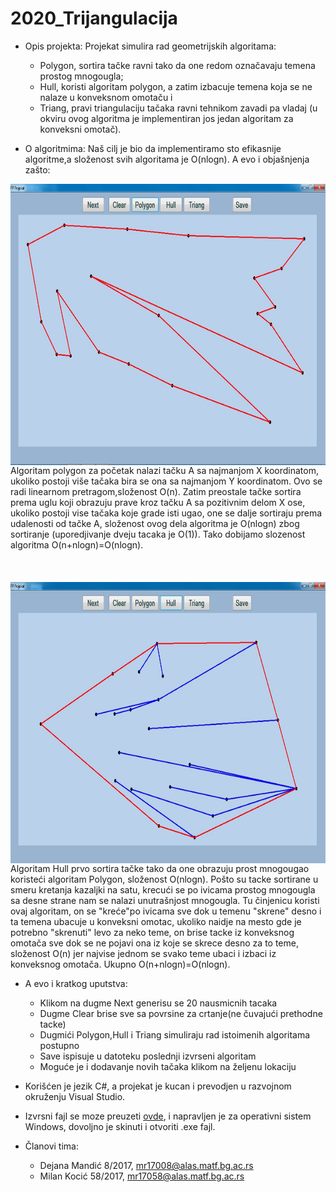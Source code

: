 # 2020_Trijangulacija
- Opis projekta: Projekat simulira rad geometrijskih algoritama:
  - Polygon, sortira tačke ravni tako da one redom označavaju temena prostog mnogougla;
  - Hull, koristi algoritam polygon, a zatim izbacuje temena koja se ne nalaze u konveksnom omotaču i
  - Triang, pravi triangulaciju tačaka ravni tehnikom zavadi pa vladaj (u okviru ovog algoritma je implementiran jos jedan algoritam za konveksni omotač).

- O algoritmima: Naš cilj je bio da implementiramo sto efikasnije algoritme,a složenost svih algoritama je O(nlogn). A evo i objašnjenja zašto:

 <img align="right" width="600" height="450" src="Slike/prost_mnogougao.jpeg">
Algoritam polygon za početak nalazi tačku A sa najmanjom X koordinatom, ukoliko postoji više tačaka bira se ona sa najmanjom Y koordinatom. Ovo se radi linearnom pretragom,složenost O(n). Zatim preostale tačke sortira prema uglu koji obrazuju prave kroz tačku A sa pozitivnim delom X ose, ukoliko postoji vise tačaka koje grade isti ugao, one se dalje sortiraju prema udalenosti od tačke A, složenost ovog dela algoritma je O(nlogn) zbog sortiranje (uporedjivanje dveju tacaka je O(1)). Tako dobijamo slozenost algoritma O(n+nlogn)=O(nlogn). 
 <br/><br/> <br/><br/>
    
  
 <img align="left" width="570" height="450" src="Slike/konveksni_omotac.jpeg">
 Algoritam Hull prvo sortira tačke tako da one obrazuju prost mnogougao koristeći algoritam Polygon, složenost O(nlogn). Pošto su tacke sortirane u smeru kretanja kazaljki na satu, krecući se po ivicama prostog mnogougla sa desne strane nam se nalazi unutrašnjost mnogougla. Tu činjenicu koristi ovaj algoritam, on se "kreće"po ivicama sve dok u temenu "skrene" desno i ta temena ubacuje u konveksni omotac, ukoliko naidje na mesto gde je potrebno "skrenuti" levo za neko teme, on brise tacke iz konveksnog omotača sve dok se ne pojavi ona iz koje se skrece desno za to teme, složenost O(n) jer najvise jednom se svako teme ubaci i izbaci iz konveksnog omotača. Ukupno O(n+nlogn)=O(nlogn). <br/>
  
   
   
   




   

  - A evo i kratkog uputstva:
    - Klikom na dugme Next generisu se 20 nausmicnih tacaka
    - Dugme Clear brise sve sa povrsine za crtanje(ne čuvajući prethodne tacke)
    - Dugmići Polygon,Hull i Triang simuliraju rad istoimenih algoritama postupno
    - Save ispisuje u datoteku poslednji izvrseni algoritam
    - Moguće je i dodavanje novih tačaka klikom na željenu lokaciju



- Korišćen je jezik C#, a projekat je kucan i prevodjen u razvojnom okruženju Visual Studio.

- Izvrsni fajl se moze preuzeti [ovde](https://github.com/matf-pp/2020_Trijangulacija/releases/download/v1/TrijangulacijaTacaka.exe), i napravljen je za operativni sistem Windows, dovoljno je skinuti i otvoriti .exe fajl. 

- Članovi tima:
  - Dejana Mandić 8/2017, mr17008@alas.matf.bg.ac.rs
  - Milan Kocić   58/2017,  mr17058@alas.matf.bg.ac.rs




